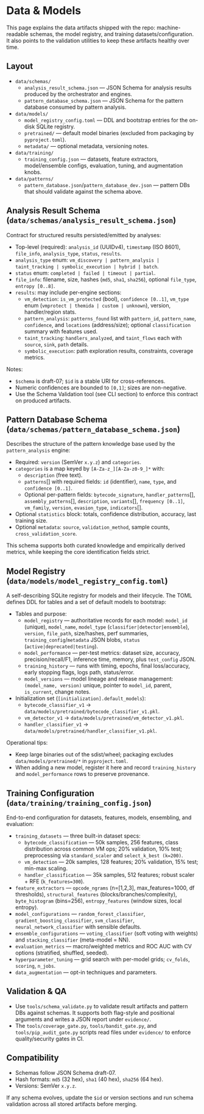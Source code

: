 # Data & Models

This page explains the data artifacts shipped with the repo: machine-readable schemas, the model registry, and training datasets/configuration. It also points to the validation utilities to keep these artifacts healthy over time.

## Layout

- `data/schemas/`
	- `analysis_result_schema.json` — JSON Schema for analysis results produced by the orchestrator and engines.
	- `pattern_database_schema.json` — JSON Schema for the pattern database consumed by pattern analysis.
- `data/models/`
	- `model_registry_config.toml` — DDL and bootstrap entries for the on-disk SQLite registry.
	- `pretrained/` — default model binaries (excluded from packaging by `pyproject.toml`).
	- `metadata/` — optional metadata, versioning notes.
- `data/training/`
	- `training_config.json` — datasets, feature extractors, model/ensemble configs, evaluation, tuning, and augmentation knobs.
- `data/patterns/`
	- `pattern_database.json`/`pattern_database_dev.json` — pattern DBs that should validate against the schema above.

## Analysis Result Schema (`data/schemas/analysis_result_schema.json`)

Contract for structured results persisted/emitted by analyses:

- Top-level (required): `analysis_id` (UUIDv4), `timestamp` (ISO 8601), `file_info`, `analysis_type`, `status`, `results`.
- `analysis_type` enum: `vm_discovery | pattern_analysis | taint_tracking | symbolic_execution | hybrid | batch`.
- `status` enum: `completed | failed | timeout | partial`.
- `file_info`: filename, size, hashes (`md5`, `sha1`, `sha256`), optional `file_type`, `entropy [0..8]`.
- `results`: may include per-engine sections:
	- `vm_detection`: `is_vm_protected` (bool), `confidence [0..1]`, `vm_type` enum (`vmprotect | themida | custom | unknown`), version, handler/region stats.
	- `pattern_analysis`: `patterns_found` list with `pattern_id`, `pattern_name`, `confidence`, and `locations` (address/size); optional `classification` summary with features used.
	- `taint_tracking`: `handlers_analyzed`, and `taint_flows` each with `source`, `sink`, `path` details.
	- `symbolic_execution`: path exploration results, constraints, coverage metrics.

Notes:

- `$schema` is draft-07; `$id` is a stable URI for cross-references.
- Numeric confidences are bounded to `[0,1]`; sizes are non-negative.
- Use the Schema Validation tool (see CLI section) to enforce this contract on produced artifacts.

## Pattern Database Schema (`data/schemas/pattern_database_schema.json`)

Describes the structure of the pattern knowledge base used by the `pattern_analysis` engine:

- Required: `version` (SemVer `x.y.z`) and `categories`.
- `categories` is a map keyed by `[A-Za-z_][A-Za-z0-9_]*` with:
	- `description` (free text).
	- `patterns`[] with required fields: `id` (identifier), `name`, `type`, and `confidence [0..1]`.
	- Optional per-pattern fields: `bytecode_signature`, `handler_patterns`[], `assembly_patterns`[], `description`, `variants`[], `frequency [0..1]`, `vm_family`, `version`, `evasion_type`, `indicators`[].
- Optional `statistics` block: totals, confidence distribution, accuracy, last training size.
- Optional `metadata`: `source`, `validation_method`, sample counts, `cross_validation_score`.

This schema supports both curated knowledge and empirically derived metrics, while keeping the core identification fields strict.

## Model Registry (`data/models/model_registry_config.toml`)

A self-describing SQLite registry for models and their lifecycle. The TOML defines DDL for tables and a set of default models to bootstrap:

- Tables and purpose:
	- `model_registry` — authoritative records for each model: `model_id` (unique), `model_name`, `model_type` (`classifier|detector|ensemble`), `version`, `file_path`, size/hashes, perf summaries, `training_config`/`metadata` JSON blobs, `status` (`active|deprecated|testing`).
	- `model_performance` — per-test metrics: dataset size, accuracy, precision/recall/F1, inference time, memory, plus `test_config` JSON.
	- `training_history` — runs with timing, epochs, final loss/accuracy, early stopping flags, logs path, status/error.
	- `model_versions` — model lineage and release management: `(model_name, version)` unique, pointer to `model_id`, parent, `is_current`, change notes.
- Initialization set (`[initialization].default_models`):
	- `bytecode_classifier_v1` → `data/models/pretrained/bytecode_classifier_v1.pkl`.
	- `vm_detector_v1` → `data/models/pretrained/vm_detector_v1.pkl`.
	- `handler_classifier_v1` → `data/models/pretrained/handler_classifier_v1.pkl`.

Operational tips:

- Keep large binaries out of the sdist/wheel; packaging excludes `data/models/pretrained/*` in `pyproject.toml`.
- When adding a new model, register it here and record `training_history` and `model_performance` rows to preserve provenance.

## Training Configuration (`data/training/training_config.json`)

End-to-end configuration for datasets, features, models, ensembling, and evaluation:

- `training_datasets` — three built-in dataset specs:
	- `bytecode_classification` — 50k samples, 256 features, class distribution across common VM ops; 20% validation, 10% test; preprocessing via `standard_scaler` and `select_k_best (k=200)`.
	- `vm_detection` — 20k samples, 128 features; 20% validation, 15% test; min-max scaling.
	- `handler_classification` — 35k samples, 512 features; robust scaler + RFE (`k_features=300`).
- `feature_extractors` — `opcode_ngrams` (n=[1,2,3], max_features=1000, df thresholds), `structural_features` (blocks/branches/complexity), `byte_histogram` (bins=256), `entropy_features` (window sizes, local entropy).
- `model_configurations` — `random_forest_classifier`, `gradient_boosting_classifier`, `svm_classifier`, `neural_network_classifier` with sensible defaults.
- `ensemble_configurations` — `voting_classifier` (soft voting with weights) and `stacking_classifier` (meta-model = NN).
- `evaluation_metrics` — macro/weighted metrics and ROC AUC with CV options (stratified, shuffled, seeded).
- `hyperparameter_tuning` — grid search with per-model grids; `cv_folds`, `scoring`, `n_jobs`.
- `data_augmentation` — opt-in techniques and parameters.

## Validation & QA

- Use `tools/schema_validate.py` to validate result artifacts and pattern DBs against schemas. It supports both flag-style and positional arguments and writes a JSON report under `evidence/`.
- The `tools/coverage_gate.py`, `tools/bandit_gate.py`, and `tools/pip_audit_gate.py` scripts read files under `evidence/` to enforce quality/security gates in CI.

## Compatibility

- Schemas follow JSON Schema draft-07.
- Hash formats: `md5` (32 hex), `sha1` (40 hex), `sha256` (64 hex).
- Versions: SemVer `x.y.z`.

If any schema evolves, update the `$id` or version sections and run schema validation across all stored artifacts before merging.
